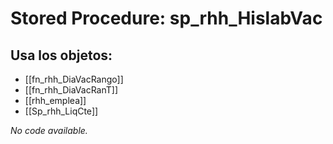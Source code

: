 # Stored Procedure: sp_rhh_HislabVac

## Usa los objetos:
- [[fn_rhh_DiaVacRango]]
- [[fn_rhh_DiaVacRanT]]
- [[rhh_emplea]]
- [[Sp_rhh_LiqCte]]

*No code available.*
